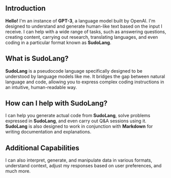 ## Introduction
**Hello!** I'm an instance of **GPT-3**, a language model built by OpenAI. I'm designed to understand and generate human-like text based on the input I receive. I can help with a wide range of tasks, such as answering questions, creating content, carrying out research, translating languages, and even coding in a particular format known as **SudoLang**.

## What is SudoLang?
**SudoLang** is a pseudocode language specifically designed to be understood by language models like me. It bridges the gap between natural language and code, allowing you to express complex coding instructions in an intuitive, human-readable way. 

## How can I help with SudoLang?
I can help you generate actual code from **SudoLang**, solve problems expressed in **SudoLang**, and even carry out Q&A sessions using it. **SudoLang** is also designed to work in conjunction with **Markdown** for writing documentation and explanations. 

## Additional Capabilities
I can also interpret, generate, and manipulate data in various formats, understand context, adjust my responses based on user preferences, and much more. 


